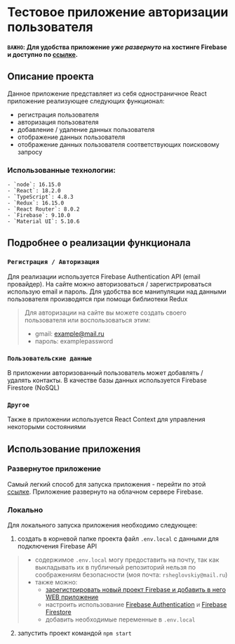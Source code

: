 # Тестовое приложение авторизации пользователя

#### **`ВАЖНО`: Для удобства приложение _уже развернуто_ на хостинге Firebase и доступно по [cсылке](https://simple-login-21cb5.web.app/).**

## Описание проекта

Данное приложение представляет из себя одностраничное React приложение реализующее следующих функционал:
- регистрация пользователя
- авторизация пользователя
- добавление / удаление данных пользователя
- отображение данных пользователя
- отображение данных пользователя соответствующих поисковому запросу

### Использованные технологии:

```
- `node`: 16.15.0
- `React`: 18.2.0
- `TypeScript`: 4.8.3
- `Redux`: 16.15.0
- `React Router`: 8.0.2
- `Firebase`: 9.10.0
- `Material UI`: 5.10.6
```

## Подробнее о реализации функционала

### `Регистрация / Авторизация`
Для реализации используется Firebase Authentication API (email провайдер). На сайте можно авторизоваться / 
зарегистрироваться использую email и пароль. Для удобства все манипуляции над данными пользователя производятся
при помощи библиотеки Redux

> Для авторизации на сайте вы можете создать своего пользователя или воспользоваться этим:
> - gmail: example@mail.ru
> - пароль: examplepassword

### `Пользовательские данные`
В приложении авторизованный пользователь может добавлять / удалять контакты. В качестве базы данных используется
Firebase Firestore (NoSQL)

### `Другое`
Также в приложении используется React Context для управления некоторыми состояниями

## Использование приложения

### Развернутое приложение
Самый легкий способ для запуска приложения - перейти по этой [ссылке](https://simple-login-21cb5.web.app/).
Приложение развернуто на облачном сервере Firebase. 

### Локально
Для локального запуска приложения необходимо следующее:
1. создать в корневой папке проекта файл `.env.local` с данными для подключения Firebase API 
> - содержимое `.env.local` могу предоставить на почту, так как выкладывать их в публичный репозиторий нельзя по соображениям безопасности (моя почта: `rsheglovskiy@mail.ru`)
> - также можно:
>   - [зарегистрировать новый проект Firebase и добавить в него WEB приложение](https://firebase.google.com/docs/web/setup?authuser=0&hl=en) 
>   - настроить использование [Firebase Authentication](https://firebase.google.com/docs/auth/web/start?hl=en&authuser=0) и [Firebase Firestore](https://firebase.google.com/docs/firestore/quickstart?hl=en&authuser=0)
>   - добавить необходимые переменные в `.env.local` 

2. запустить проект командой `npm start`
